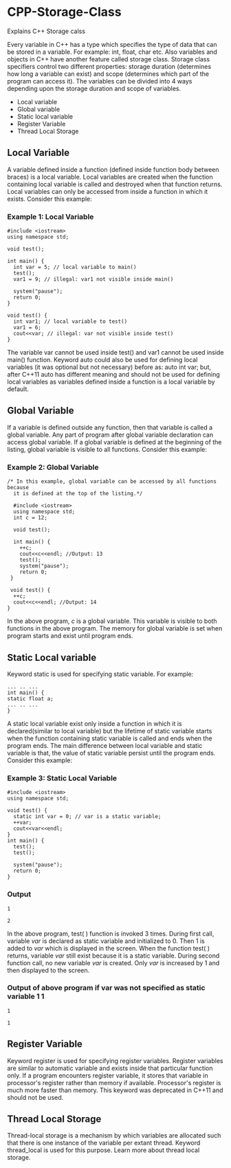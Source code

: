 # CPP-Storage-Class
Explains C++ Storage calss

Every variable in C++ has a type which specifies the type of data that can be stored in a variable. For example: int, float, char etc. Also variables and objects in C++ have another feature called storage class. Storage class specifiers control two different properties: storage duration (determines how long a variable can exist) and scope (determines which part of the program can access it). The variables can be divided into 4 ways depending upon the storage duration and scope of variables.

  * Local variable
  * Global variable
  * Static local variable
  * Register Variable
  * Thread Local Storage
  
## Local Variable
A variable defined inside a function (defined inside function body between braces) is a local variable. Local variables are created when the function containing local variable is called and destroyed when that function returns. Local variables can only be accessed from inside a function in which it exists. Consider this example:
### Example 1: Local Variable
```
#include <iostream> 
using namespace std; 

void test(); 

int main() { 
  int var = 5; // local variable to main() 
  test(); 
  var1 = 9; // illegal: var1 not visible inside main() 
  
  system("pause"); 
  return 0; 
} 

void test() { 
  int var1; // local variable to test() 
  var1 = 6; 
  cout<<var; // illegal: var not visible inside test() 
}
```
The variable var cannot be used inside test() and var1 cannot be used inside main() function.
Keyword auto could also be used for defining local variables (it was optional but not necessary) before as: auto int var; but, after C++11 auto has different meaning and should not be used for defining local variables as variables defined inside a function is a local variable by default.
## Global Variable
If a variable is defined outside any function, then that variable is called a global variable. Any part of program after global variable declaration can access global variable. If a global variable is defined at the beginning of the listing, global variable is visible to all functions. Consider this example:
### Example 2: Global Variable
```
/* In this example, global variable can be accessed by all functions because 
  it is defined at the top of the listing.*/ 
  
  #include <iostream> 
  using namespace std; 
  int c = 12; 
  
  void test(); 
  
  int main() { 
    ++c; 
    cout<<c<<endl; //Output: 13 
    test(); 
    system("pause"); 
    return 0;
 }
 
 void test() { 
  ++c; 
  cout<<c<<endl; //Output: 14 
}
```
In the above program, *c* is a global variable. This variable is visible to both functions in the above program.
The memory for global variable is set when program starts and exist until program ends.

## Static Local variable
Keyword static is used for specifying static variable. For example:
```
... .. ...
int main() {
static float a;
... .. ...
}
```
A static local variable exist only inside a function in which it is declared(similar to local variable) but the lifetime of static variable starts when the function containing static variable is called and ends when the program ends. The main difference between local variable and static variable is that, the value of static variable persist until the program ends. Consider this example:
### Example 3: Static Local Variable
```
#include <iostream> 
using namespace std; 

void test() { 
  static int var = 0; // var is a static variable; 
  ++var; 
  cout<<var<<endl; 
} 
int main() { 
  test(); 
  test(); 
  
  system("pause"); 
  return 0; 
}
```
### Output
```
1

2
```
In the above program, test( ) function is invoked 3 times. During first call, variable *var* is declared as static variable and initialized to 0. Then 1 is added to *var* which is displayed in the screen. When the function test( ) returns, variable *var* still exist because it is a static variable. During second function call, no new variable *var* is created. Only *var* is increased by 1 and then displayed to the screen.
### Output of above program if var was not specified as static variable 1 1
```
1

1
```
## Register Variable
Keyword register is used for specifying register variables. Register variables are similar to automatic variable and exists inside that particular function only. If a program encounters register variable, it stores that variable in processor's register rather than memory if available. Processor's register is much more faster than memory. This keyword was deprecated in C++11 and should not be used.
## Thread Local Storage
Thread-local storage is a mechanism by which variables are allocated such that there is one instance of the variable per extant thread. Keyword thread_local is used for this purpose. Learn more about thread local storage.
